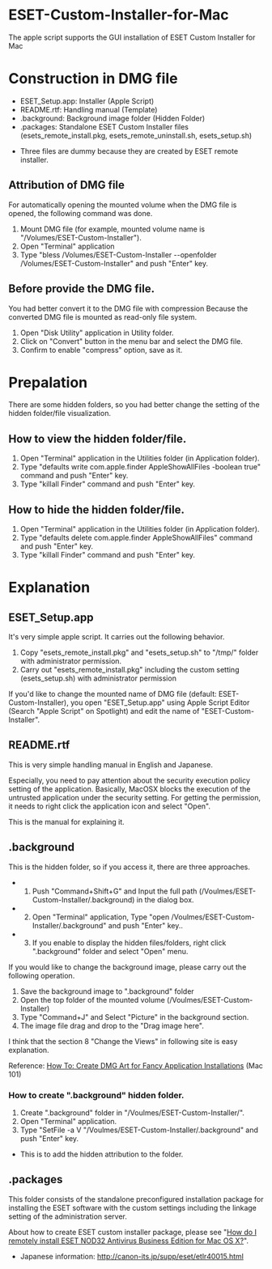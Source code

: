 ESET-Custom-Installer-for-Mac
=============================

The apple script supports the GUI installation of ESET Custom Installer for Mac

# Construction in DMG file

- ESET_Setup.app: Installer (Apple Script)
- README.rtf: Handling manual (Template)
- .background: Background image folder (Hidden Folder)
- .packages: Standalone ESET Custom Installer files (esets_remote_install.pkg, esets_remote_uninstall.sh, esets_setup.sh)
* Three files are dummy because they are created by ESET remote installer.

## Attribution of DMG file

For automatically opening the mounted volume when the DMG file is opened, the following command was done.

1. Mount DMG file (for example, mounted volume name is "/Volumes/ESET-Custom-Installer").
1. Open "Terminal" application 
2. Type "bless /Volumes/ESET-Custom-Installer --openfolder /Volumes/ESET-Custom-Installer" and push "Enter" key.

## Before provide the DMG file.
You had better convert it to the DMG file with compression 
Because the converted DMG file is mounted as read-only file system.

1. Open "Disk Utility" application in Utility folder.
2. Click on "Convert" button in the menu bar and select the DMG file.
3. Confirm to enable "compress" option, save as it.

# Prepalation

There are some hidden folders, so you had better change the setting of the hidden folder/file visualization.

## How to view the hidden folder/file.

1. Open "Terminal" application in the Utilities folder (in Application folder).
2. Type "defaults write com.apple.finder AppleShowAllFiles -boolean true" command and push "Enter" key.
3. Type "killall Finder" command and push "Enter" key.

## How to hide the hidden folder/file.

1. Open "Terminal" application in the Utilities folder (in Application folder).
2. Type "defaults delete com.apple.finder AppleShowAllFiles" command and push "Enter" key.
3. Type "killall Finder" command and push "Enter" key.

# Explanation

## ESET_Setup.app
It's very simple apple script.
It carries out the following behavior.

1. Copy "esets_remote_install.pkg" and "esets_setup.sh" to "/tmp/" folder with administrator permission.
2. Carry out "esets_remote_install.pkg" including the custom setting (esets_setup.sh) with administrator permission 

If you'd like to change the mounted name of DMG file (default: ESET-Custom-Installer), you open "ESET_Setup.app" using Apple Script Editor (Search "Apple Script" on Spotlight) and edit the name of "ESET-Custom-Installer".

## README.rtf
This is very simple handling manual in English and Japanese.

Especially, you need to pay attention about the security execution policy setting of the application.
Basically, MacOSX blocks the execution of the untrusted application under the security setting.
For getting the permission, it needs to right click the application icon and select "Open".

This is the manual for explaining it.

## .background

This is the hidden folder, so if you access it, there are three approaches.

- 1) Push "Command+Shift+G" and Input the full path (/Voulmes/ESET-Custom-Installer/.background) in the dialog box.
- 2) Open "Terminal" application, Type "open /Voulmes/ESET-Custom-Installer/.background" and push "Enter" key..
- 3) If you enable to display the hidden files/folders, right click ".background" folder and select "Open" menu.

If you would like to change the background image, please carry out the following operation.

1. Save the background image to ".background" folder
2. Open the top folder of the mounted volume (/Voulmes/ESET-Custom-Installer)
3. Type "Command+J" and Select "Picture" in the background section.
4. The image file drag and drop to the "Drag image here".

I think that the section 8 "Change the Views" in following site is easy explanation.

Reference: [How To: Create DMG Art for Fancy Application Installations](http://mac101.net/content/how-to/how-to-create-dmg-art-for-fancy-application-installations/) (Mac 101)

### How to create ".background" hidden folder.

1. Create ".background" folder in "/Voulmes/ESET-Custom-Installer/".
2. Open "Terminal" application.
3. Type "SetFile -a V "/Voulmes/ESET-Custom-Installer/.background" and push "Enter" key.
* This is to add the hidden attribution to the folder.

## .packages

This folder consists of the standalone preconfigured installation package for installing the  ESET software with the custom settings including the linkage  setting of the administration server.

About how to create ESET custom installer package, please see "[How do I remotely install ESET NOD32 Antivirus Business Edition for Mac OS X?](http://kb.eset.com/esetkb/index?page=content&id=SOLN2524)". 
* Japanese information: http://canon-its.jp/supp/eset/etlr40015.html


